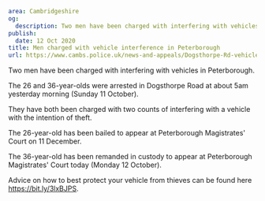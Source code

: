 ```yaml
area: Cambridgeshire
og:
  description: Two men have been charged with interfering with vehicles in Peterborough.
publish:
  date: 12 Oct 2020
title: Men charged with vehicle interference in Peterborough
url: https://www.cambs.police.uk/news-and-appeals/Dogsthorpe-Rd-vehicle-interference-charges
```

Two men have been charged with interfering with vehicles in Peterborough.

The 26 and 36-year-olds were arrested in Dogsthorpe Road at about 5am yesterday morning (Sunday 11 October).

They have both been charged with two counts of interfering with a vehicle with the intention of theft.

The 26-year-old has been bailed to appear at Peterborough Magistrates' Court on 11 December.

The 36-year-old has been remanded in custody to appear at Peterborough Magistrates' Court today (Monday 12 October).

Advice on how to best protect your vehicle from thieves can be found here https://bit.ly/3lxBJPS.

